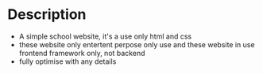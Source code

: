 # Description
* A simple school website, it's a use only html and css
* these website only entertent perpose only use and these website in use frontend framework only, not backend
* fully optimise with any details 
